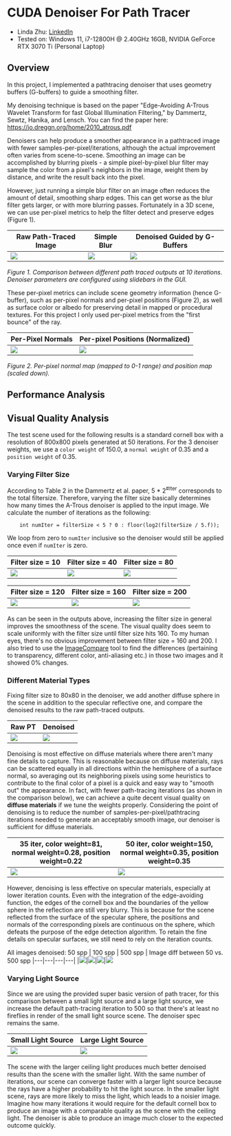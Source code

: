 CUDA Denoiser For Path Tracer
==================================

* Linda Zhu: [LinkedIn](https://www.linkedin.com/in/lindadaism/)
* Tested on: Windows 11, i7-12800H @ 2.40GHz 16GB, NVIDIA GeForce RTX 3070 Ti (Personal Laptop)

## Overview
In this project, I implemented a pathtracing denoiser that uses geometry buffers (G-buffers) to guide a smoothing filter.

My denoising technique is based on the paper "Edge-Avoiding A-Trous Wavelet Transform for fast Global Illumination Filtering," by Dammertz, Sewtz, Hanika, and Lensch. You can find the paper here: https://jo.dreggn.org/home/2010_atrous.pdf

Denoisers can help produce a smoother appearance in a pathtraced image with fewer samples-per-pixel/iterations, although the actual improvement often varies from scene-to-scene.
Smoothing an image can be accomplished by blurring pixels - a simple pixel-by-pixel blur filter may sample the color from a pixel's neighbors in the image, weight them by distance, and write the result back into the pixel.

However, just running a simple blur filter on an image often reduces the amount of detail, smoothing sharp edges. This can get worse as the blur filter gets larger, or with more blurring passes.
Fortunately in a 3D scene, we can use per-pixel metrics to help the filter detect and preserve edges (Figure 1).

| Raw Path-Traced Image | Simple Blur | Denoised Guided by G-Buffers |
|---|---|---|
|![](img/results/raw10Iter.png)|![](img/results/blur10Iter.png)|![](img/results/denoised10Iter.png)|

*Figure 1. Comparison between different path traced outputs at 10 iterations. Denoiser parameters are configured using slidebars in the GUI.*

These per-pixel metrics can include scene geometry information (hence G-buffer), such as per-pixel normals and per-pixel positions (Figure 2), as well as surface color or albedo for preserving detail in mapped or procedural textures. For this project I only used per-pixel metrics from the "first bounce" of the ray.

 Per-Pixel Normals | Per-pixel Positions (Normalized) |
|---|---
|![](img/results/normalMap.png)|![](img/results/positionMap.png)

*Figure 2. Per-pixel normal map (mapped to 0-1 range) and position map (scaled down).*

## Performance Analysis
## Visual Quality Analysis
The test scene used for the following results is a standard cornell box with a resolution of 800x800 pixels generated at 50 iterations. For the 3 denoiser weights, we use a `color weight` of 150.0, a `normal weight` of 0.35 and a `position weight` of 0.35.

### Varying Filter Size
According to Table 2 in the Dammertz et al. paper, 5 * 2<sup>#Iter</sup> corresponds to the total filtersize. Therefore, varying the filter size basically determines how many times the A-Trous denoiser is applied to the input image. We calculate the number of iterations as the following:
```
    int numIter = filterSize < 5 ? 0 : floor(log2(filterSize / 5.f));
```
We loop from zero to `numIter` inclusive so the denoiser would still be applied once even if `numIter` is zero.

| Filter size = 10 | Filter size = 40 | Filter size = 80 |
|---|---|---|
|![](img/results/denoised50Iter_10filter.png)|![](img/results/denoised50Iter_40filter.png)|![](img/results/denoised50Iter_80filter.png)|

| Filter size = 120 | Filter size = 160 | Filter size = 200 |
|---|---|---|
|![](img/results/denoised50Iter_120filter.png)|![](img/results/denoised50Iter_160filter.png)|![](img/results/denoised50Iter_200filter.png)|

As can be seen in the outputs above, increasing the filter size in general improves the smoothness of the scene. The visual quality does seem to scale uniformly with the filter size until filter size hits 160. To my human eyes, there's no obvious improvement between filter size = 160 and 200. I also tried to use the [ImageCompare](https://www.textcompare.org/image/) tool to find the differences (pertaining to transparency, different color, anti-aliasing etc.) in those two images and it showed 0% changes.

### Different Material Types
Fixing filter size to 80x80 in the denoiser, we add another diffuse sphere in the scene in addition to the specular reflective one, and compare the denoised results to the raw path-traced outputs.

 Raw PT | Denoised |
|---|---
|![](img/results/raw_diffMat.png)|![](img/results/denoised_diffMat.png)

Denoising is most effective on diffuse materials where there aren't many fine details to capture. This is reasonable because on diffuse materials, rays can be scattered equally in all directions within the hemisphere of a surface normal, so averaging out its neighboring pixels using some heuristics to contribute to the final color of a pixel is a quick and easy way to "smooth out" the appearance. In fact, with fewer path-tracing iterations (as shown in the comparison below), we can achieve a quite decent visual quality on **diffuse materials** if we tune the weights properly. Considering the point of denoising is to reduce the number of samples-per-pixel/pathtracing iterations needed to generate an acceptably smooth image, our denoiser is sufficient for diffuse materials.

35 iter, color weight=81, normal weight=0.28, position weight=0.22 | 50 iter, color weight=150, normal weight=0.35, position weight=0.35 |
|---|---
|![](img/results/denoised_diffuse.png)|![](img/results/denoised_diffMat_diffuse.png)

However, denoising is less effective on specular materials, especially at lower iteration counts. Even with the integration of the edge-avoiding function, the edges of the cornell box and the boundaries of the yellow sphere in the reflection are still very blurry. This is because for the scene reflected from the surface of the specular sphere, the positions and normals of the corresponding pixels are continuous on the sphere, which defeats the purpose of the edge detection algorithm. To retain the fine details on specular surfaces, we still need to rely on the iteration counts.

All images denoised:
 50 spp | 100 spp | 500 spp | Image diff between 50 vs. 500 spp
|---|---|---|---|
|![](img/results/cornell_denoised_50samp_spec.png)|![](img/results/cornell_denoised_100samp_spec.png)|![](img/results/cornell_denoised_500samp_spec.png)|![](img/results/textcompare-image-diff.png)

### Varying Light Source
Since we are using the provided super basic version of path tracer, for this comparison between a small light source and a large light source, we increase the default path-tracing iteration to 500 so that there's at least no fireflies in render of the small light source scene. The denoiser spec remains the same.

 Small Light Source | Large Light Source |
|---|---
|![](img/results/smallLight500Iter.png)|![](img/results/largeLight500Iter.png)

The scene with the larger ceiling light produces much better denoised results than the scene with the smaller light. With the same number of iterations, our scene can converge faster with a larger light source because the rays have a higher probability to hit the light source. In the smaller light scene, rays are more likely to miss the light, which leads to a noisier image. Imagine how many iterations it would require for the default cornell box to produce an image with a comparable quality as the scene with the ceiling light. The denoiser is able to produce an image much closer to the expected outcome quickly.
